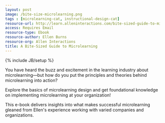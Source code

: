 ```yaml
---
layout: post
image: /bite-size-microlearning.png
tags : [microlearning-cat, instructional-design-cat]
resource-url: http://learn.alleninteractions.com/bite-sized-guide-to-microlearning
access: Requires Email
resource-type: Ebook
resource-author: Ellen Burns
resource-org: Allen Interactions
title: A Bite-Sized Guide to Microlearning
---
```

{% include JB/setup %}

You have heard the buzz and excitement in the learning industry about microlearning—but how do you put the principles and theories behind microlearning into action?

Explore the basics of microlearning design and get foundational knowledge on implementing microlearning at your organization!

This e-book delivers insights into what makes successful microlearning gleaned from Ellen's experience working with varied companies and organizations.
